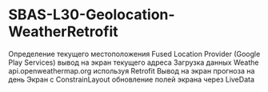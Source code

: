 # SBAS-L30-Geolocation-WeatherRetrofit

Определение текущего местоположения Fused Location Provider (Google Play Services)
вывод на экран текущего адреса
Загрузка данных Weathe api.openweathermap.org используя Retrofit
Вывод на экран прогноза на день
Экран с ConstrainLayout
обновление полей экрана через LiveData
